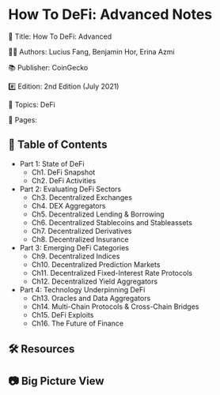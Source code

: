 # How To DeFi: Advanced Notes

📕 Title: How To DeFi: Advanced

👨‍💻 Authors: Lucius Fang, Benjamin Hor, Erina Azmi

📚 Publisher: CoinGecko

#️⃣ Edition: 2nd Edition (July 2021)

💾 Topics: DeFi

📄 Pages:

## 📝 Table of Contents

- Part 1: State of DeFi
  - Ch1. DeFi Snapshot
  - Ch2. DeFi Activities
- Part 2: Evaluating DeFi Sectors
  - Ch3. Decentralized Exchanges
  - Ch4. DEX Aggregators
  - Ch5. Decentralized Lending & Borrowing
  - Ch6. Decentralized Stablecoins and Stableassets
  - Ch7. Decentralized Derivatives
  - Ch8. Decentralized Insurance
- Part 3: Emerging DeFi Categories
  - Ch9. Decentralized Indices
  - Ch10. Decentralized Prediction Markets
  - Ch11. Decentralized Fixed-Interest Rate Protocols
  - Ch12. Decentralized Yield Aggregators
- Part 4: Technology Underpinning DeFi
  - Ch13. Oracles and Data Aggregators
  - Ch14. Multi-Chain Protocols & Cross-Chain Bridges
  - Ch15. DeFi Exploits
  - Ch16. The Future of Finance

## 🛠️ Resources

## 📷 Big Picture View
